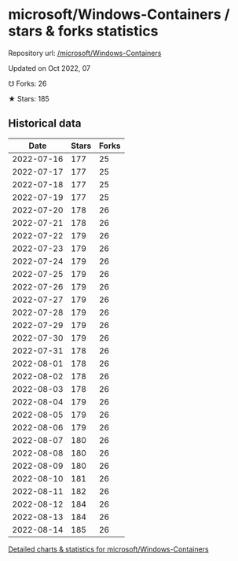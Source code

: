 # microsoft/Windows-Containers / stars & forks statistics

Repository url: [/microsoft/Windows-Containers](https://github.com/microsoft/Windows-Containers)

Updated on Oct 2022, 07

☋ Forks: 26

★ Stars: 185

## Historical data
| Date | Stars | Forks |
|------|-------|-------|
| 2022-07-16 | 177 | 25 | 
| 2022-07-17 | 177 | 25 | 
| 2022-07-18 | 177 | 25 | 
| 2022-07-19 | 177 | 25 | 
| 2022-07-20 | 178 | 26 | 
| 2022-07-21 | 178 | 26 | 
| 2022-07-22 | 179 | 26 | 
| 2022-07-23 | 179 | 26 | 
| 2022-07-24 | 179 | 26 | 
| 2022-07-25 | 179 | 26 | 
| 2022-07-26 | 179 | 26 | 
| 2022-07-27 | 179 | 26 | 
| 2022-07-28 | 179 | 26 | 
| 2022-07-29 | 179 | 26 | 
| 2022-07-30 | 179 | 26 | 
| 2022-07-31 | 178 | 26 | 
| 2022-08-01 | 178 | 26 | 
| 2022-08-02 | 178 | 26 | 
| 2022-08-03 | 178 | 26 | 
| 2022-08-04 | 179 | 26 | 
| 2022-08-05 | 179 | 26 | 
| 2022-08-06 | 179 | 26 | 
| 2022-08-07 | 180 | 26 | 
| 2022-08-08 | 180 | 26 | 
| 2022-08-09 | 180 | 26 | 
| 2022-08-10 | 181 | 26 | 
| 2022-08-11 | 182 | 26 | 
| 2022-08-12 | 184 | 26 | 
| 2022-08-13 | 184 | 26 | 
| 2022-08-14 | 185 | 26 | 


[Detailed charts & statistics for microsoft/Windows-Containers](https://reviewgithub.com/rep/microsoft/Windows-Containers)
